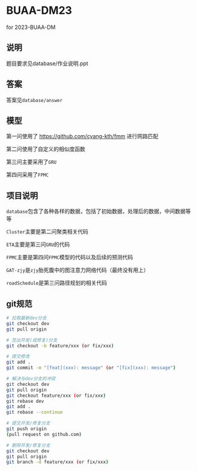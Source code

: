 # BUAA-DM23
for 2023-BUAA-DM

## 说明

题目要求见database/作业说明.ppt

## 答案

答案见`database/answer`

## 模型

第一问使用了 https://github.com/cyang-kth/fmm 进行网路匹配

第二问使用了自定义的相似度函数

第三问主要采用了`GRU`

第四问采用了`FPMC`

## 项目说明

`database`包含了各种各样的数据，包括了初始数据，处理后的数据，中间数据等等

`Cluster`主要是第二问聚类相关代码

`ETA`主要是第三问`GRU`的代码 

`FPMC`主要是第四问`FPMC`模型的代码以及后续的预测代码

`GAT-zjy`是`zjy`胎死腹中的图注意力网络代码（最终没有用上）

`roadSchedule`是第三问路径规划的相关代码

## git规范

```bash
# 拉取最新dev分支
git checkout dev
git pull origin

# 签出开发(或修复)分支
git checkout -b feature/xxx (or fix/xxx)

# 提交修改
git add .
git commit -m "[feat](xxx): message" (or "[fix](xxx): message")

# 解决与dev分支的冲突
git checkout dev
git pull origin
git checkout feature/xxx (or fix/xxx)
git rebase dev
git add .
git rebase --continue

# 提交开发/修复分支
git push origin
(pull request on github.com)

# 删除开发/修复分支
git checkout dev
git pull origin
git branch -d feature/xxx (or fix/xxx)
```

